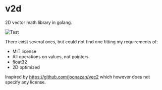 # v2d
2D vector math library in golang.

![Test](https://github.com/vron/v2d/workflows/Test/badge.svg)

There exist several ones, but could not find one fitting my requirements of:

 * MIT license
 * All operations on values, not pointers
 * float32
 * 2D optimized

Inspired by https://github.com/joonazan/vec2 which however does not specify any license.